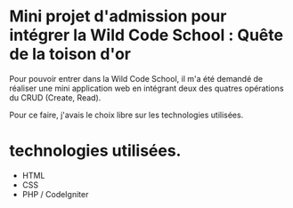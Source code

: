 # Mini projet d'admission pour intégrer la Wild Code School : Quête de la toison d'or

Pour pouvoir entrer dans la Wild Code School, il m'a été demandé de réaliser une mini application web en intégrant deux des quatres opérations du CRUD (Create, Read).

Pour ce faire, j'avais le choix libre sur les technologies utilisées. 

# technologies utilisées. 
- HTML
- CSS
- PHP / CodeIgniter
